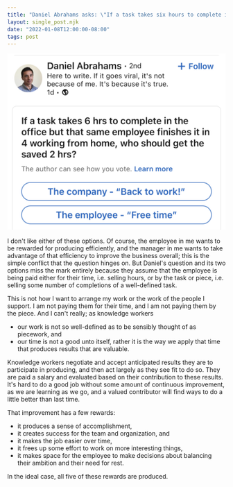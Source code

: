 ```yaml
---
title: "Daniel Abrahams asks: \"If a task takes six hours to complete in the office, but that same employee finishes out in four working from home, who should get the saved two hours?\""
layout: single_post.njk
date: "2022-01-08T12:00:00-08:00"
tags: post
---
```

![If a task takes six hours to complete in the office, but that same employee finishes out in four working from home, who should get the saved two hours? The company ('back to work!') or the employee ('free time')?](/assets/images/2022/01/dabrahams_question-1024x826.png)

I don't like either of these options. Of course, the employee in me wants to be rewarded for producing efficiently, and the manager in me wants to take advantage of that efficiency to improve the business overall; this is the simple conflict that the question hinges on. But Daniel's question and its two options miss the mark entirely because they assume that the employee is being paid either for their time, i.e. selling hours, or by the task or piece, i.e. selling some number of completions of a well-defined task.

This is not how I want to arrange my work or the work of the people I support. I am not paying them for their time, and I am not paying them by the piece. And I can't really; as knowledge workers
- our work is not so well-defined as to be sensibly thought of as piecework, and
- our time is not a good unto itself, rather it is the way we apply that time that produces results that are valuable.

Knowledge workers negotiate and accept anticipated results they are to participate in producing, and then act largely as they see fit to do so. They are paid a salary and evaluated based on their contribution to these results. It's hard to do a good job without some amount of continuous improvement, as we are learning as we go, and a valued contributor will find ways to do a little better than last time.

That improvement has a few rewards:
- it produces a sense of accomplishment,
- it creates success for the team and organization, and
- it makes the job easier over time,
- it frees up some effort to work on more interesting things,
- it makes space for the employee to make decisions about balancing their ambition and their need for rest.

In the ideal case, all five of these rewards are produced.

